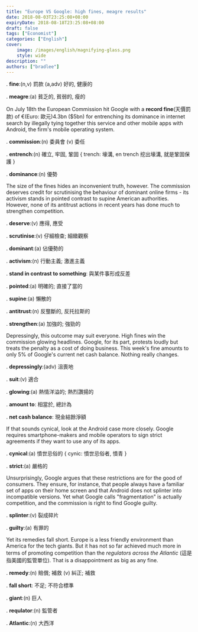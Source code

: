 ```yaml
---
title: "Europe VS Google: high fines, meagre results"
date: 2018-08-03T23:25:08+08:00
expiryDate: 2018-08-18T23:25:08+08:00
draft: false
tags: ["Economist"]
categories: ["English"]
cover:
    image: /images/english/magnifying-glass.png
    style: wide
description: ""
authors: ["bradlee"]
---
```

. **fine**:(n,v) 罰款 (a,adv) 好的, 健康的

. **meagre**:(a) 貧乏的, 貧弱的, 瘦的

On July 18th the European Commission hit Google with a **record fine**(天價罰款) of €(Euro: 歐元)4.3bn ($5bn) for entrenching its dominance in internet search by illegally tying together this service and other mobile apps with Android, the firm's mobile operating system.

. **commission**:(n) 委員會 (v) 委任

. **entrench**:(n) 確立, 牢固, 鞏固 { trench: 壕溝, en trench 挖出壕溝, 就是鞏固保護 }

. **dominance**:(n) 優勢

The size of the fines hides an inconvenient truth, however. The commission deserves credit for scrutinising the behaviour of dominant online firms - its activism stands in pointed contrast to supine American authorities. However, none of its antitrust actions in recent years has done much to strengthen competition.

. **deserve**:(v) 應得, 應受

. **scrutinise**:(v) 仔細檢查; 細緻觀察

. **dominant**:(a) 佔優勢的

. **activism**:(n) 行動主義; 激進主義

. **stand in contrast to something**: 與某件事形成反差

. **pointed**:(a) 明確的; 直接了當的

. **supine**:(a) 懶散的

. **antitrust**:(n) 反壟斷的, 反托拉斯的

. **strengthen**:(a) 加強的; 強勁的

Depressingly, this outcome may suit everyone. High fines win the commission glowing headlines. Google, for its part, protests loudly but treats the penalty as a cost of doing business. This week's fine amounts to only 5% of Google's current net cash balance. Nothing really changes.

. **depressingly**:(adv) 沮喪地

. **suit**:(v) 適合

. **glowing**:(a) 熱情洋溢的; 熱烈讚揚的

. **amount to**: 相當於, 總計為

. **net cash balance**: 現金結餘淨額

If that sounds cynical, look at the Android case more closely. Google requires smartphone-makers and mobile operators to sign strict agreements if they want to use any of its apps.

. **cynical**:(a) 憤世忌俗的 { cynic: 憤世忌俗者, 憤青 }

. **strict**:(a) 嚴格的

Unsurprisingly, Google argues that these restrictions are for the good of consumers. They ensure, for instance, that people always have a familiar set of apps on their home screen and that Android does not splinter into incompatible versions. Yet what Google calls "fragmentation" is actually competition, and the commission is right to find Google guilty.

. **splinter**:(v) 裂成碎片

. **guilty**:(a) 有罪的

Yet its remedies fall short. Europe is a less friendly environment than America for the tech giants. But it has not so far achieved much more in terms of promoting competition than the *regulators across the Atlantic* (這是指美國的監管單位). That is a disappointment as big as any fine.

. **remedy**:(n) 賠償; 補救 (v) 糾正; 補救

. **fall short**: 不足; 不符合標準

. **giant**:(n) 巨人

. **requlator**:(n) 監管者

. **Atlantic**:(n) 大西洋
